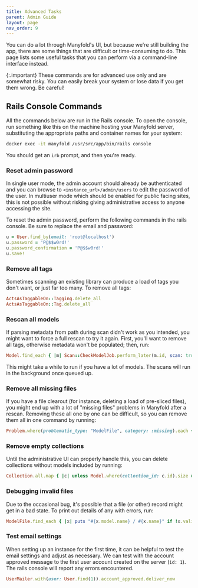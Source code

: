 ```yaml
---
title: Advanced Tasks
parent: Admin Guide
layout: page
nav_order: 9
---
```


You can do a lot through Manyfold's UI, but because we're still building the app, there are some things that are difficult or time-consuming to do. This page lists some useful tasks that you can perform via a command-line interface instead.

{:.important}
These commands are for advanced use only and are somewhat risky. You can easily break your system or lose data if you get them wrong. Be careful!

## Rails Console Commands

All the commands below are run in the Rails console. To open the console, run something like this on the machine hosting your Manyfold server, substituting the appropriate paths and container names for your system:

```sh
docker exec -it manyfold /usr/src/app/bin/rails console
```

You should get an `irb` prompt, and then you're ready.

### Reset admin password

In single user mode, the admin account should already be authenticated and you can browse to `<instance_url>/admin/users` to edit the password of the user. In multiuser mode which should be enabled for public facing sites, this is not possible without risking giving administrative access to anyone accessing the site.

To reset the admin password, perform the following commands in the rails console. Be sure to replace the email and password:

```ruby
u = User.find_by(email: 'root@localhost')
u.password = 'P@$$w0rd!'
u.password_confirmation = 'P@$$w0rd!'
u.save!
```

### Remove all tags

Sometimes scanning an existing library can produce a load of tags you don't want, or just far too many. To remove all tags:

```ruby
ActsAsTaggableOn::Tagging.delete_all
ActsAsTaggableOn::Tag.delete_all
```

### Rescan all models

If parsing metadata from path during scan didn't work as you intended, you might want to force a full rescan to try it again. First, you'll want to remove all tags, otherwise metadata won't be populated; then, run:

```ruby
Model.find_each { |m| Scan::CheckModelJob.perform_later(m.id, scan: true) }
```

This might take a while to run if you have a lot of models. The scans will run in the background once queued up.

### Remove all missing files

If you have a file clearout (for instance, deleting a load of pre-sliced files), you might end up with a lot of "missing files" problems in Manyfold after a rescan. Removing these all one by one can be difficult, so you can remove them all in one command by running:

```ruby
Problem.where(problematic_type: "ModelFile", category: :missing).each {|x| x.problematic.destroy}
```

### Remove empty collections

Until the administrative UI can properly handle this, you can delete collections without models included by running:

```ruby
Collection.all.map { |c| unless Model.where(collection_id: c.id).size > 0; c.destroy  end }
```

### Debugging invalid files

Due to the occasional bug, it's possible that a file (or other) record might get in a bad state. To print out details of any with errors, run:

```ruby
ModelFile.find_each { |x| puts "#{x.model.name} / #{x.name}" if !x.valid? }
````

### Test email settings

When setting up an instance for the first time, it can be helpful to test the email settings and adjust as necessary. We can test with the account approved message to the first user account created on the server (`id: 1`). The rails console will report any errors encountered.

```ruby
UserMailer.with(user: User.find(1)).account_approved.deliver_now
```
